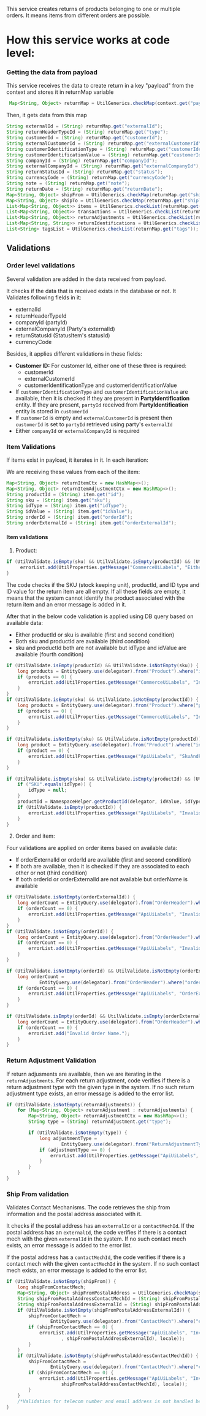 This service creates returns of products belonging to one or multiple orders. It means items from different orders are possible.

# How this service works at code level:

### Getting the data from payload

This service receives the data to create return in a key "payload" from the context and stores it in returnMap variable

```java
 Map<String, Object> returnMap = UtilGenerics.checkMap(context.get("payLoad"));
```

Then, it gets data from this map

```java
String externalId = (String) returnMap.get("externalId");
String returnHeaderTypeId = (String) returnMap.get("type");
String customerId = (String) returnMap.get("customerId");
String externalCustomerId = (String) returnMap.get("externalCustomerId");
String customerIdentificationType = (String) returnMap.get("customerIdentificationType");
String customerIdentificationValue = (String) returnMap.get("customerIdentificationValue");
String companyId = (String) returnMap.get("companyId");
String externalCompanyId = (String) returnMap.get("externalCompanyId");
String returnStatusId = (String) returnMap.get("status");
String currencyCode = (String) returnMap.get("currencyCode");
String note = (String) returnMap.get("note");
String returnDate = (String) returnMap.get("returnDate");
Map<String, Object> shipFrom = UtilGenerics.checkMap(returnMap.get("shipFrom"));
Map<String, Object> shipTo = UtilGenerics.checkMap(returnMap.get("shipTo"));
List<Map<String, Object>> items = UtilGenerics.checkList(returnMap.get("items"));
List<Map<String, Object>> transactions = UtilGenerics.checkList(returnMap.get("returnPaymentPref"));
List<Map<String, Object>> returnAdjustments = UtilGenerics.checkList(returnMap.get("returnAdjustment"));
List<Map<String, String>> returnIdentifications = UtilGenerics.checkList(returnMap.get("returnIdentifications"));
List<String> tagsList = UtilGenerics.checkList(returnMap.get("tags"));
```

## Validations

### Order level validations

Several validation are added in the data received from payload.

It checks if the data that is received exists in the database or not. It Validates following fields in it:

- externalId
- returnHeaderTypeId
- companyId (partyId)
- externalCompanyId (Party's externalId)
- returnStatusId (StatusItem's statusId)
- currencyCode


Besides, it applies different validations in these fields:

- **Customer ID:** For customer Id, either one of these three is required:
  - customerId
  - externalCustomerId
  - customerIdentificationType and customerIdentificationValue
- If `customerIdentificationType` and `customerIdentificationValue` are available, then it is checked if they are present in **PartyIdentification** entity. If they are present, `partyId` received from **PartyIdentification** entity is stored in `customerId` 
- If `customerId` is empty and `externalCustomerId` is present then `customerId` is set to `partyId` retrieved using party's `externalId`
- Either `companyId` or `externalCompanyId` is required

  
### Item Validations

If items exist in payload, it iterates in it. In each iteration:

We are receiving these values from each of the item:

```java
Map<String, Object> returnItemCtx = new HashMap<>();
Map<String, Object> returnItemAdjustmentCtx = new HashMap<>();
String productId = (String) item.get("id");
String sku = (String) item.get("sku");
String idType = (String) item.get("idType");
String idValue = (String) item.get("idValue");
String orderId = (String) item.get("orderId");
String orderExternalId = (String) item.get("orderExternalId");
```

#### Item validations

1. Product:

```java
if (UtilValidate.isEmpty(sku) && UtilValidate.isEmpty(productId) && (UtilValidate.isEmpty(idType) && UtilValidate.isEmpty(idValue))) {
     errorList.add(UtilProperties.getMessage("CommerceUiLabels", "EitherProductOrSkuOrIdTypeAndIdValueRequired", locale));
}
```
The code checks if the SKU (stock keeping unit), productId, and ID type and ID value for the return item are all empty. If all these fields are empty, it means that the system cannot identify the product associated with the return item and an error message is added in it.

After that in the below code validation is applied using DB query based on available data:

- Either productId or sku is available (first and second condition)
- Both sku and productId are available (third condition)
- sku and productId both are not available but idType and idValue are available (fourth condition)

```java
if (UtilValidate.isEmpty(productId) && UtilValidate.isNotEmpty(sku)) {
    long products = EntityQuery.use(delegator).from("Product").where("internalName", sku).queryCount();
    if (products == 0) {
        errorList.add(UtilProperties.getMessage("CommerceUiLabels", "InvalidOrderItemSku", locale));
    }
}
if (UtilValidate.isEmpty(sku) && UtilValidate.isNotEmpty(productId)) {
    long products = EntityQuery.use(delegator).from("Product").where("productId", productId).queryCount();
    if (products == 0) {
        errorList.add(UtilProperties.getMessage("CommerceUiLabels", "InvalidProductId", locale));
    }
}

if (UtilValidate.isNotEmpty(sku) && UtilValidate.isNotEmpty(productId)) {
    long product = EntityQuery.use(delegator).from("Product").where("internalName", sku, "productId", productId).queryCount();
    if (product == 0) {
        errorList.add(UtilProperties.getMessage("ApiUiLabels", "SkuAndProductIdNotAssociated", locale));
    }
}

if (UtilValidate.isEmpty(sku) && UtilValidate.isEmpty(productId) && (UtilValidate.isNotEmpty(idType) && UtilValidate.isNotEmpty(idValue))) {
    if ("SKU".equals(idType)) {
        idType = null;
    }
    productId = NamespaceHelper.getProductId(delegator, idValue, idType);
    if (UtilValidate.isEmpty(productId)) {
        errorList.add(UtilProperties.getMessage("ApiUiLabels", "InvalidProductIdTypeAndIdValue", UtilMisc.toMap("idType", idType, "idValue", idValue), locale));
    }
}
```

2. Order and item:

Four validations are applied on order items based on available data:
- If orderExternalId or orderId are available (first and second condition)
- If both are available, then it is checked if they are associated to each other or not (third condition)
- If both orderId or orderExternalId are not available but orderName is available

```java
if (UtilValidate.isNotEmpty(orderExternalId)) {
    long orderCount = EntityQuery.use(delegator).from("OrderHeader").where("externalId", orderExternalId).queryCount();
    if (orderCount == 0) {
        errorList.add(UtilProperties.getMessage("ApiUiLabels", "InvalidOrderExternalId", locale));
    }
}
if (UtilValidate.isNotEmpty(orderId)) {
    long orderCount = EntityQuery.use(delegator).from("OrderHeader").where("orderId", orderId).queryCount();
    if (orderCount == 0) {
        errorList.add(UtilProperties.getMessage("ApiUiLabels", "InvalidOrderId", locale));
    }
}

if (UtilValidate.isNotEmpty(orderId) && UtilValidate.isNotEmpty(orderExternalId)) {
    long orderCount =
            EntityQuery.use(delegator).from("OrderHeader").where("orderId", orderId, "externalId", orderExternalId).queryCount();
    if (orderCount == 0) {
        errorList.add(UtilProperties.getMessage("ApiUiLabels", "OrderExternalIdAndOrderIdNotAssociated", locale));
    }
}

if (UtilValidate.isEmpty(orderId) && UtilValidate.isEmpty(orderExternalId) && UtilValidate.isNotEmpty(item.get("orderName"))) {
    long orderCount = EntityQuery.use(delegator).from("OrderHeader").where("orderName", item.get("orderName")).queryCount();
    if (orderCount == 0) {
        errorList.add("Invalid Order Name.");
    }
}
```

### Return Adjustment Validation

If return adjusments are available, then we are iterating in the `returnAdjustments`. For each return adjustment, code verifies if there is a return adjustment type with the given type in the system. If no such return adjustment type exists, an error message is added to the error list.

```java
if (UtilValidate.isNotEmpty(returnAdjustments)) {
    for (Map<String, Object> returnAdjustment : returnAdjustments) {
        Map<String, Object> returnAdjustmentCtx = new HashMap<>();
        String type = (String) returnAdjustment.get("type");

        if (UtilValidate.isNotEmpty(type)) {
            long adjustmentType =
                    EntityQuery.use(delegator).from("ReturnAdjustmentType").where("returnAdjustmentTypeId", type).queryCount();
            if (adjustmentType == 0) {
                errorList.add(UtilProperties.getMessage("ApiUiLabels", "InvalidReturnAdjustmentType" + type, locale));
            }
        }
    }
}
```


### Ship From validation

Validates Contact Mechanisms. The code retrieves the ship from information and the postal address associated with it. 

It checks if the postal address has an `externalId` or a `contactMechId`. If the postal address has an `externalId`, the code verifies if there is a contact mech with the given `externalId` in the system. If no such contact mech exists, an error message is added to the error list.

If the postal address has a `contactMechId`, the code verifies if there is a contact mech with the given `contactMechId` in the system. If no such contact mech exists, an error message is added to the error list.

```java
if (UtilValidate.isNotEmpty(shipFrom)) {
    long shipFromContactMech;
    Map<String, Object> shipFromPostalAddress = UtilGenerics.checkMap(shipFrom.get("postalAddress"));
    String shipFromPostalAddressContactMechId = (String) shipFromPostalAddress.get("id");
    String shipFromPostalAddressExternalId = (String) shipFromPostalAddress.get("externalId");
    if (UtilValidate.isNotEmpty(shipFromPostalAddressExternalId)) {
        shipFromContactMech =
                EntityQuery.use(delegator).from("ContactMech").where("externalId", shipFromPostalAddressExternalId).cache().queryCount();
        if (shipFromContactMech == 0) {
            errorList.add(UtilProperties.getMessage("ApiUiLabels", "InvalidShipFromPostalAddressExternalId", UtilMisc.toMap("externalId"
                    , shipFromPostalAddressExternalId), locale));
        }
    }
    if (UtilValidate.isNotEmpty(shipFromPostalAddressContactMechId)) {
        shipFromContactMech =
                EntityQuery.use(delegator).from("ContactMech").where("contactMechId", shipFromPostalAddressContactMechId).cache().queryCount();
        if (shipFromContactMech == 0) {
            errorList.add(UtilProperties.getMessage("ApiUiLabels", "InvalidShipFromPostalAddressId", UtilMisc.toMap("contactMechId",
                    shipFromPostalAddressContactMechId), locale));
        }
    }
    /*Validation for telecom number and email address is not handled because we do not store both of then in the return data model*/
}
```


###
